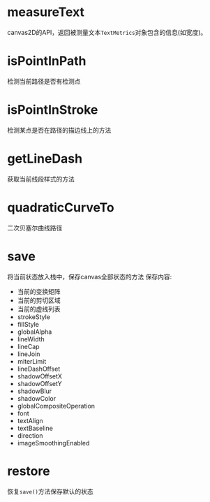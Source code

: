 # measureText
canvas2D的API，返回被测量文本`TextMetrics`对象包含的信息(如宽度)。

# isPointInPath
检测当前路径是否有检测点

# isPointInStroke
检测某点是否在路径的描边线上的方法

# getLineDash
获取当前线段样式的方法

# quadraticCurveTo
二次贝塞尔曲线路径

# save
将当前状态放入栈中，保存canvas全部状态的方法
保存内容:
- 当前的变换矩阵
- 当前的剪切区域
- 当前的虚线列表
- strokeStyle
- fillStyle
- globalAlpha
- lineWidth
- lineCap
- lineJoin
- miterLimit
- lineDashOffset
- shadowOffsetX
- shadowOffsetY
- shadowBlur
- shadowColor
- globalCompositeOperation
- font
- textAlign
- textBaseline
- direction
- imageSmoothingEnabled
# restore
恢复`save()`方法保存默认的状态